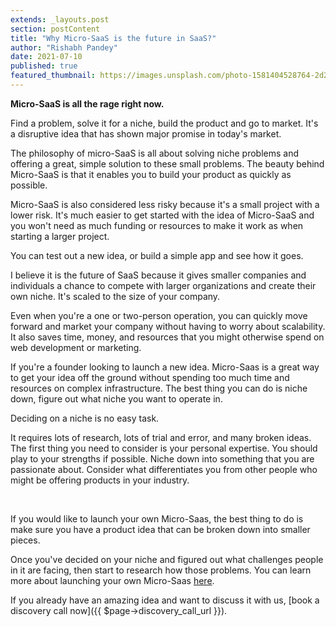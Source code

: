```yaml
---
extends: _layouts.post
section: postContent
title: "Why Micro-SaaS is the future in SaaS?"
author: "Rishabh Pandey"
date: 2021-07-10
published: true
featured_thumbnail: https://images.unsplash.com/photo-1581404528764-2d2d2e39db02?ixid=MnwxMjA3fDB8MHxwaG90by1wYWdlfHx8fGVufDB8fHx8&ixlib=rb-1.2.1&auto=format&fit=crop&w=487&q=20
---
```

**Micro-SaaS is all the rage right now.**

Find a problem, solve it for a niche, build the product and go to market. It's a disruptive idea that has shown major promise in today's market.

The philosophy of micro-SaaS is all about solving niche problems and offering a great, simple solution to these small problems. The beauty behind Micro-SaaS is that it enables you to build your product as quickly as possible.

Micro-SaaS is also considered less risky because it's a small project with a lower risk. It's much easier to get started with the idea of Micro-SaaS and you won't need as much funding or resources to make it work as when starting a larger project.

You can test out a new idea, or build a simple app and see how it goes.

I believe it is the future of SaaS because it gives smaller companies and individuals a chance to compete with larger organizations and create their own niche. It's scaled to the size of your company.

Even when you're a one or two-person operation, you can quickly move forward and market your company without having to worry about scalability. It also saves time, money, and resources that you might otherwise spend on web development or marketing.

If you're a founder looking to launch a new idea. Micro-Saas is a great way to get your idea off the ground without spending too much time and resources on complex infrastructure. The best thing you can do is niche down, figure out what niche you want to operate in.

<x-quote>
Deciding on a niche is no easy task.
</x-quote>

It requires lots of research, lots of trial and error, and many broken ideas. The first thing you need to consider is your personal expertise. You should play to your strengths if possible. Niche down into something that you are passionate about. Consider what differentiates you from other people who might be offering products in your industry.

<br/>

If you would like to launch your own Micro-Saas, the best thing to do is make sure you have a product idea that can be broken down into smaller pieces.

Once you've decided on your niche and figured out what challenges people in it are facing, then start to research how those problems. You can learn more about launching your own Micro-Saas [here](https://buffermint.com/articles/launch-your-micro-saas-product).

If you already have an amazing idea and want to discuss it with us, [book a discovery call now]({{ $page->discovery_call_url }}).